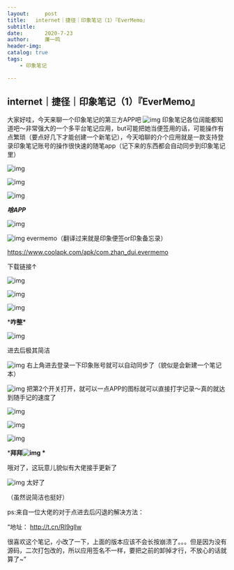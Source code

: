 ```yaml
---
layout:     post
title:   internet｜捷径｜印象笔记（1）『EverMemo』   
subtitle:   
date:       2020-7-23
author:     廉一鸣
header-img: 
catalog: true
tags:
    - 印象笔记

---
```


## internet｜捷径｜印象笔记（1）『EverMemo』

大家好哇，今天来聊一个印象笔记的第三方APP吧
![img](https://mmbiz.qpic.cn/mmbiz_png/tMsLbdfwxoNr19BkJJ802uHqUwMTCa8sHP2wo5cZWH6lBLJTQBZnlT8FkhbmoBnLhxNP7Jc2KhZHPWvu6XlsAQ/640?wx_fmt=png&tp=webp&wxfrom=5&wx_lazy=1&wx_co=1)
印象笔记各位阔能都知道吧～非常强大的一个多平台笔记应用，but可能把她当便签用的话，可能操作有点繁琐（要点好几下才能创建一个新笔记），今天咱聊的介个应用就是一款支持登录印象笔记账号的操作很快速的随笔app（记下来的东西都会自动同步到印象笔记里）



![img](https://mmbiz.qpic.cn/mmbiz_png/tMsLbdfwxoNr19BkJJ802uHqUwMTCa8syC58LVemoq3TEyfkBuSdBrSH5zPKdHuHOtKDK9RuSnoMHMg62ic35jg/640?wx_fmt=png&tp=webp&wxfrom=5&wx_lazy=1&wx_co=1)



![img](https://mmbiz.qpic.cn/mmbiz_png/tMsLbdfwxoM12GmQGZYFy7azn1RM2IznldnbaicFIpNnKejI3fo2HevqRhvWHQ8k8TXI8CgyfSN0qVGbqWJj3Wg/640?wx_fmt=png&tp=webp&wxfrom=5&wx_lazy=1&wx_co=1)



![img](https://mmbiz.qpic.cn/mmbiz_png/tMsLbdfwxoPvhibcLnC5hTcXqKITTp19OH29NLiam9n4fQKickXsBhK690REU4AB7V3lQCIYMvKB7L1fbALqaCoAw/640?wx_fmt=png&tp=webp&wxfrom=5&wx_lazy=1&wx_co=1)

***啥APP***

![img](https://mmbiz.qpic.cn/mmbiz_png/tMsLbdfwxoM12GmQGZYFy7azn1RM2IznibrWgBLOicIoeicsg3LGoSS6wTeO5SJomic3dofibictDVGkkudHjOHZekDA/640?wx_fmt=png&tp=webp&wxfrom=5&wx_lazy=1&wx_co=1)

![img](https://mmbiz.qpic.cn/mmbiz_jpg/tMsLbdfwxoOlWNUkTEkulSPW1gs0FESX28SI6MTvCzzBjWniaK44gsBicWBaYXNfAWzCia7b6gL1Q4nzOaWtPaM4w/640?wx_fmt=jpeg&tp=webp&wxfrom=5&wx_lazy=1&wx_co=1)
evermemo（翻译过来就是印象便签or印象备忘录）



https://www.coolapk.com/apk/com.zhan_dui.evermemo

下载链接↑





![img](https://mmbiz.qpic.cn/mmbiz_png/tMsLbdfwxoNr19BkJJ802uHqUwMTCa8sSp3hOnFoDHTkbD7VvvWxBZDUCaJJicnFloaNozOn9ghH7gaMN47c1PA/640?wx_fmt=png&tp=webp&wxfrom=5&wx_lazy=1&wx_co=1)



![img](https://mmbiz.qpic.cn/mmbiz_png/tMsLbdfwxoM12GmQGZYFy7azn1RM2Iznj8Q2gQs4btqOD1edLs4NiaCEfe3CkKjKAKKcDsnGESOuQfhkHY4r5Hw/640?wx_fmt=png&tp=webp&wxfrom=5&wx_lazy=1&wx_co=1)



![img](https://mmbiz.qpic.cn/mmbiz_png/tMsLbdfwxoPvhibcLnC5hTcXqKITTp19OAGQ6v3CMNd82aSzq3ib9HJibexbJUfTD5lLKgnnJicYrmOlSF7BtnrbBg/640?wx_fmt=png&tp=webp&wxfrom=5&wx_lazy=1&wx_co=1)

***咋整\***

![img](https://mmbiz.qpic.cn/mmbiz_png/tMsLbdfwxoM12GmQGZYFy7azn1RM2IznibrWgBLOicIoeicsg3LGoSS6wTeO5SJomic3dofibictDVGkkudHjOHZekDA/640?wx_fmt=png&tp=webp&wxfrom=5&wx_lazy=1&wx_co=1)



进去后极其简洁

![img](https://mmbiz.qpic.cn/mmbiz_jpg/tMsLbdfwxoOlWNUkTEkulSPW1gs0FESXfg4QIbQRtutibf9ru21rHfujwltryenIEibq9FQK6bqbyccv50KgxUZQ/640?wx_fmt=jpeg&tp=webp&wxfrom=5&wx_lazy=1&wx_co=1)
右上角进去登录一下印象账号就可以自动同步了（貌似是会新建一个笔记本）

![img](https://mmbiz.qpic.cn/mmbiz_jpg/tMsLbdfwxoOlWNUkTEkulSPW1gs0FESXfJAWKk2nckt1cEMV76hsJZ1oTicYj5oyrdibWSrn41ZicM79d5FvQRa8g/640?wx_fmt=jpeg&tp=webp&wxfrom=5&wx_lazy=1&wx_co=1)
把第2个开关打开，就可以一点APP的图标就可以直接打字记录～真的就达到随手记的速度了



![img](https://mmbiz.qpic.cn/mmbiz_png/tMsLbdfwxoNr19BkJJ802uHqUwMTCa8sZodnSMVxdbrEeICuWaWxDegLXQ2PaNyyYg0xyibRib6mMKwxibCGwXQgQ/640?wx_fmt=png&tp=webp&wxfrom=5&wx_lazy=1&wx_co=1)



![img](https://mmbiz.qpic.cn/mmbiz_png/tMsLbdfwxoM12GmQGZYFy7azn1RM2IznUasib7P1689d23icicIkkfPibPwwibjfBcERWGEcHakwdicux1aPHhemRUSg/640?wx_fmt=png&tp=webp&wxfrom=5&wx_lazy=1&wx_co=1)



![img](https://mmbiz.qpic.cn/mmbiz_png/tMsLbdfwxoPvhibcLnC5hTcXqKITTp19ORaetZJMnmGibBDLhkhnEHe3yZ5LeaI5IpibHVTX0dxggib1X14nibD0ntw/640?wx_fmt=png&tp=webp&wxfrom=5&wx_lazy=1&wx_co=1)

***拜拜![img](https://mmbiz.qpic.cn/mmbiz_png/tMsLbdfwxoM12GmQGZYFy7azn1RM2IznibrWgBLOicIoeicsg3LGoSS6wTeO5SJomic3dofibictDVGkkudHjOHZekDA/640?wx_fmt=png&tp=webp&wxfrom=5&wx_lazy=1&wx_co=1)
\***

哦对了，这玩意儿貌似有大佬接手更新了

![img](https://mmbiz.qpic.cn/mmbiz_jpg/tMsLbdfwxoOlWNUkTEkulSPW1gs0FESXlJZZdvO3pVUWicRblYk3fnECfyLuvUhVL4Gu9GtoAlOoTiaOx3VbfVNw/640?wx_fmt=jpeg&tp=webp&wxfrom=5&wx_lazy=1&wx_co=1)
太好了

（虽然说简洁也挺好）

ps:来自一位大佬的对于点进去后闪退的解决方法：

“地址： http://t.cn/RI9gllw 

很喜欢这个笔记，小改了一下，上面的版本应该不会长按崩溃了。。。但是因为没有源码，二次打包改的，所以应用签名不一样，要把之前的卸掉才行，不放心的话就算了~”